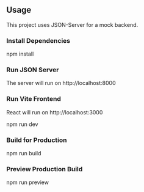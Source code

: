 ## Usage 

This project uses JSON-Server for a mock backend.

### Install Dependencies

npm install

### Run JSON Server

The server will run on http://localhost:8000

### Run Vite Frontend

React will run on http://localhost:3000

npm run dev

 ### Build for Production 

 npm run build 

 ### Preview Production Build 

 npm run preview 